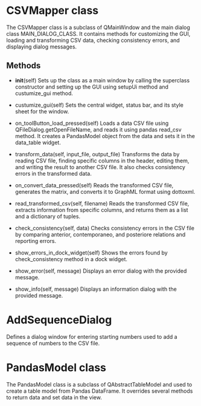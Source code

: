 # CSVMapper class
The CSVMapper class is a subclass of QMainWindow and the main dialog class MAIN_DIALOG_CLASS. It contains methods for customizing the GUI, loading and transforming CSV data, checking consistency errors, and displaying dialog messages.

## Methods
- __init__(self)
Sets up the class as a main window by calling the superclass constructor and setting up the GUI using setupUi method and custumize_gui method.

- custumize_gui(self)
Sets the central widget, status bar, and its style sheet for the window.

- on_toolButton_load_pressed(self)
Loads a data CSV file using QFileDialog.getOpenFileName, and reads it using pandas read_csv method. It creates a PandasModel object from the data and sets it in the data_table widget.

- transform_data(self, input_file, output_file)
Transforms the data by reading CSV file, finding specific columns in the header, editing them, and writing the result to another CSV file. It also checks consistency errors in the transformed data.

- on_convert_data_pressed(self)
Reads the transformed CSV file, generates the matrix, and converts it to GraphML format using dottoxml.

- read_transformed_csv(self, filename)
Reads the transformed CSV file, extracts information from specific columns, and returns them as a list and a dictionary of tuples.

- check_consistency(self, data)
Checks consistency errors in the CSV file by comparing anterior, contemporaneo, and posteriore relations and reporting errors.

- show_errors_in_dock_widget(self)
Shows the errors found by check_consistency method in a dock widget.

- show_error(self, message)
Displays an error dialog with the provided message.

- show_info(self, message)
Displays an information dialog with the provided message.

# AddSequenceDialog
Defines a dialog window for entering starting numbers used to add a sequence of numbers to the CSV file.

# PandasModel class
The PandasModel class is a subclass of QAbstractTableModel and used to create a table model from Pandas DataFrame. It overrides several methods to return data and set data in the view.